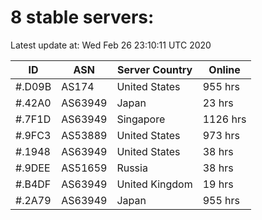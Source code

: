 # 8 stable servers:

Latest update at: Wed Feb 26 23:10:11 UTC 2020

| ID | ASN | Server Country | Online |
| -- | --- | -------------- | ------ |
| #.D09B | AS174 | United States | 955 hrs |
| #.42A0 | AS63949 | Japan | 23 hrs |
| #.7F1D | AS63949 | Singapore | 1126 hrs |
| #.9FC3 | AS53889 | United States | 973 hrs |
| #.1948 | AS63949 | United States | 38 hrs |
| #.9DEE | AS51659 | Russia | 38 hrs |
| #.B4DF | AS63949 | United Kingdom | 19 hrs |
| #.2A79 | AS63949 | Japan | 955 hrs |

